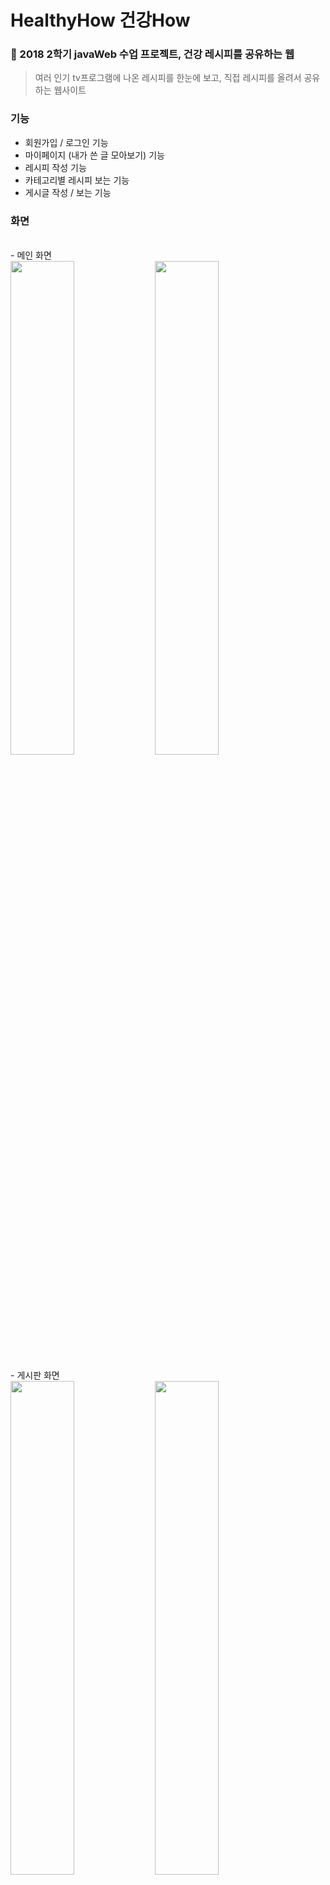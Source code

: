 # HealthyHow 건강How
### 🥗 2018 2학기 javaWeb 수업 프로젝트, 건강 레시피를 공유하는 웹

> 여러 인기 tv프로그램에 나온 레시피를 한눈에 보고, 직접 레시피를 올려서 공유하는 웹사이트

### 기능
- 회원가입 / 로그인 기능
- 마이페이지 (내가 쓴 글 모아보기) 기능
- 레시피 작성 기능
- 카테고리별 레시피 보는 기능
- 게시글 작성 / 보는 기능

### 화면
<br/>
- 메인 화면
<div>
<img src = "https://user-images.githubusercontent.com/62095517/88182061-ae3c2b80-cc6a-11ea-8455-a3de3b4b5930.PNG" width="45%">
<img src = "https://user-images.githubusercontent.com/62095517/88182143-cb70fa00-cc6a-11ea-88d1-231199073aea.PNG" width="45%">
</div>
<br/>
- 게시판 화면
<div>
<img src = "https://user-images.githubusercontent.com/62095517/88182228-e80d3200-cc6a-11ea-9cfe-4674fa3b7122.PNG" width="45%">
<img src = "https://user-images.githubusercontent.com/62095517/88182262-f22f3080-cc6a-11ea-8522-9fa34a08fa2f.PNG" width="45%">
</div>
<br/>
- 레시피 공유 화면
<div>
<img src = "https://user-images.githubusercontent.com/62095517/88182305-fd825c00-cc6a-11ea-9f35-8176b4bd2bf6.PNG" width="45%">
<img src = "https://user-images.githubusercontent.com/62095517/88182346-083cf100-cc6b-11ea-9bd4-ad95470113ab.PNG" width="45%">
</div>

